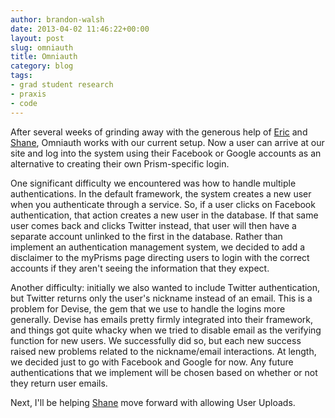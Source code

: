 ```yaml
---
author: brandon-walsh
date: 2013-04-02 11:46:22+00:00
layout: post
slug: omniauth
title: Omniauth
category: blog
tags:
- grad student research
- praxis
- code
---
```


After several weeks of grinding away with the generous help of [Eric](https://scholarslab.org/people/eric-rochester/) and [Shane](https://scholarslab.org/people/shane-lin/), Omniauth works with our current setup. Now a user can arrive at our site and log into the system using their Facebook or Google accounts as an alternative to creating their own Prism-specific login.

One significant difficulty we encountered was how to handle multiple authentications. In the default framework, the system creates a new user when you authenticate through a service. So, if a user clicks on Facebook authentication, that action creates a new user in the database. If that same user comes back and clicks Twitter instead, that user will then have a separate account unlinked to the first in the database. Rather than implement an authentication management system, we decided to add a disclaimer to the myPrisms page directing users to login with the correct accounts if they aren't seeing the information that they expect.

Another difficulty: initially we also wanted to include Twitter authentication, but Twitter returns only the user's nickname instead of an email. This is a problem for Devise, the gem that we use to handle the logins more generally. Devise has emails pretty firmly integrated into their framework, and things got quite whacky when we tried to disable email as the verifying function for new users. We successfully did so, but each new success raised new problems related to the nickname/email interactions. At length, we decided just to go with Facebook and Google for now. Any future authentications that we implement will be chosen based on whether or not they return user emails.

Next, I'll be helping [Shane](https://scholarslab.org/people/shane-lin/) move forward with allowing User Uploads.
